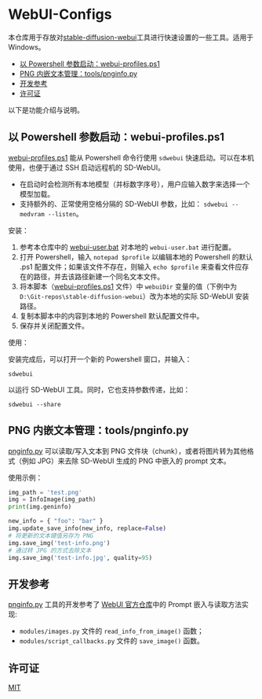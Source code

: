 # WebUI-Configs <!-- ignore in ToC -->

本仓库用于存放对[stable-diffusion-webui](https://github.com/AUTOMATIC1111/stable-diffusion-webui)工具进行快速设置的一些工具。适用于 Windows。

- [以 Powershell 参数启动：webui-profiles.ps1](#以-powershell-参数启动webui-profilesps1)
- [PNG 内嵌文本管理：tools/pnginfo.py](#png-内嵌文本管理toolspnginfopy)
- [开发参考](#开发参考)
- [许可证](#许可证)

以下是功能介绍与说明。

## 以 Powershell 参数启动：webui-profiles.ps1

[webui-profiles.ps1](./webui-profiles.ps1) 能从 Powershell 命令行使用 `sdwebui` 快速启动。可以在本机使用，也便于通过 SSH 启动远程机的 SD-WebUI。
  * 在启动时会检测所有本地模型（并标数字序号），用户应输入数字来选择一个模型加载。
  * 支持额外的、正常使用空格分隔的 SD-WebUI 参数，比如： `sdwebui --medvram --listen`。

安装：

1. 参考本仓库中的 [webui-user.bat](stable-diffusion-webui/webui-user.bat) 对本地的 `webui-user.bat` 进行配置。
2. 打开 Powershell，输入 `notepad $profile` 以编辑本地的 Powershell 的默认 .ps1 配置文件；如果该文件不存在，则输入 `echo $profile` 来查看文件应存在的路径，并去该路径新建一个同名文本文件。
4. 将本脚本（[webui-profiles.ps1](./webui-profiles.ps1) 文件）中 `webuiDir` 变量的值（下例中为 `D:\Git-repos\stable-diffusion-webui`）改为本地的实际 SD-WebUI 安装路径。
5. 复制本脚本中的内容到本地的 Powershell 默认配置文件中。
6. 保存并关闭配置文件。

使用：

安装完成后，可以打开一个新的 Powershell 窗口，并输入：
```
sdwebui
```
以运行 SD-WebUI 工具。同时，它也支持参数传递，比如：
```
sdwebui --share
```


## PNG 内嵌文本管理：tools/pnginfo.py

[pnginfo.py](tools/pnginfo.py) 可以读取/写入文本到 PNG 文件块（chunk），或者将图片转为其他格式（例如 JPG）来去除 SD-WebUI 生成的 PNG 中嵌入的 prompt 文本。

使用示例：

```python
img_path = 'test.png'
img = InfoImage(img_path)
print(img.geninfo)

new_info = { "foo": "bar" }
img.update_save_info(new_info, replace=False)
# 将更新的文本键值另存为 PNG
img.save_img('test-info.png')  
# 通过转 JPG 的方式去除文本
img.save_img('test-info.jpg', quality=95)  
```
## 开发参考

[pnginfo.py](tools/pnginfo.py) 工具的开发参考了 [WebUI 官方仓库](https://github.com/AUTOMATIC1111/stable-diffusion-webui)中的 Prompt 嵌入与读取方法实现:

- `modules/images.py` 文件的 `read_info_from_image()` 函数；
- `modules/script_callbacks.py` 文件的 `save_image()` 函数。

## 许可证

[MIT](./LICENSE)
 